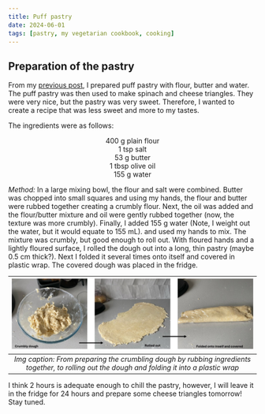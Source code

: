 ```yaml
---
title: Puff pastry
date: 2024-06-01
tags: [pastry, my vegetarian cookbook, cooking]
---
```

## Preparation of the pastry
From my [previous post](../May/spinach_cheese_triangles.md), I prepared puff pastry with flour, butter and water. The puff pastry was then used to make spinach and cheese triangles. They were very nice, but the pastry was very sweet. Therefore, I wanted to create a recipe that was less sweet and more to my tastes.

The ingredients were as follows: 
<div align="center"> 400 g plain flour <br/> 1 tsp salt <br/> 53 g butter <br/> 1 tbsp olive oil <br/> 155 g water <br/> </div>

*Method:*
In a large mixing bowl, the flour and salt were combined. Butter was chopped into small squares and using my hands, the flour and butter were rubbed together creating a crumbly flour. Next, the oil was added and the flour/butter mixture and oil were gently rubbed together (now, the texture was more crumbly). Finally, I added 155 g water (Note, I weight out the water, but it would equate to 155 mL). and used my hands to mix. The mixture was crumbly, but good enough to roll out. With floured hands and a lightly floured surface, I rolled the dough out into a long, thin pastry (maybe 0.5 cm thick?). Next I folded it several times onto itself and covered in plastic wrap. The covered dough was placed in the fridge.

|![](./img/pastry2.jpeg)|
|:---:|
|*Img caption: From preparing the crumbling dough by rubbing ingredients together, to rolling out the dough and folding it into a plastic wrap* |


I think 2 hours is adequate enough to chill the pastry, however, I will leave it in the fridge for 24 hours and prepare some cheese triangles tomorrow! Stay tuned. 
